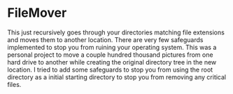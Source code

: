 # FileMover
 
This just recursively goes through your directories matching file extensions and moves them to another location. There are very few safeguards implemented to stop you from ruining your operating system.
This was a personal project to move a couple hundred thousand pictures from one hard drive to another while creating the original directory tree in the new location.
I tried to add some safeguards to stop you from using the root directory as a initial starting directory to stop you from removing any critical files. 
